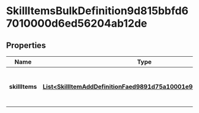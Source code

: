 

# SkillItemsBulkDefinition9d815bbfd67010000d6ed56204ab12de


## Properties

| Name | Type | Description | Notes |
|------------ | ------------- | ------------- | -------------|
|**skillItems** | [**List&lt;SkillItemAddDefinitionFaed9891d75a10001e9a289910540228&gt;**](SkillItemAddDefinitionFaed9891d75a10001e9a289910540228.md) | Exposes Skill Items for a Skill Qualification Enabled. |  [optional] |



